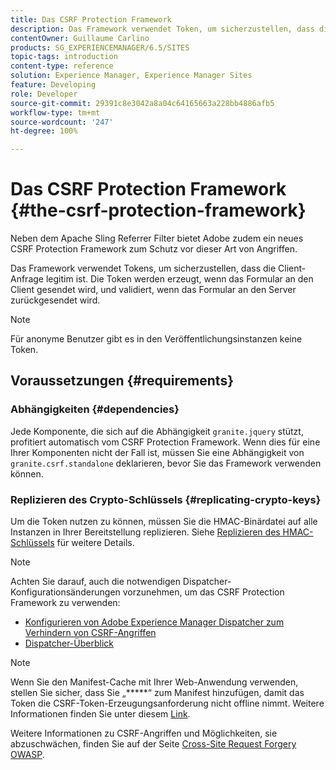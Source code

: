 ```yaml
---
title: Das CSRF Protection Framework
description: Das Framework verwendet Token, um sicherzustellen, dass die Client-Anfrage legitim ist
contentOwner: Guillaume Carlino
products: SG_EXPERIENCEMANAGER/6.5/SITES
topic-tags: introduction
content-type: reference
solution: Experience Manager, Experience Manager Sites
feature: Developing
role: Developer
source-git-commit: 29391c8e3042a8a04c64165663a228bb4886afb5
workflow-type: tm+mt
source-wordcount: '247'
ht-degree: 100%

---
```


# Das CSRF Protection Framework {#the-csrf-protection-framework}

Neben dem Apache Sling Referrer Filter bietet Adobe zudem ein neues CSRF Protection Framework zum Schutz vor dieser Art von Angriffen.

Das Framework verwendet Tokens, um sicherzustellen, dass die Client-Anfrage legitim ist. Die Token werden erzeugt, wenn das Formular an den Client gesendet wird, und validiert, wenn das Formular an den Server zurückgesendet wird.

>[!NOTE]
>
>Für anonyme Benutzer gibt es in den Veröffentlichungsinstanzen keine Token.

## Voraussetzungen {#requirements}

### Abhängigkeiten {#dependencies}

Jede Komponente, die sich auf die Abhängigkeit `granite.jquery` stützt, profitiert automatisch vom CSRF Protection Framework. Wenn dies für eine Ihrer Komponenten nicht der Fall ist, müssen Sie eine Abhängigkeit von `granite.csrf.standalone` deklarieren, bevor Sie das Framework verwenden können.

### Replizieren des Crypto-Schlüssels {#replicating-crypto-keys}

Um die Token nutzen zu können, müssen Sie die HMAC-Binärdatei auf alle Instanzen in Ihrer Bereitstellung replizieren. Siehe [Replizieren des HMAC-Schlüssels](/help/sites-administering/encapsulated-token.md#replicating-the-hmac-key) für weitere Details.

>[!NOTE]
>
>Achten Sie darauf, auch die notwendigen Dispatcher-Konfigurationsänderungen vorzunehmen, um das CSRF Protection Framework zu verwenden:
>
>* [Konfigurieren von Adobe Experience Manager Dispatcher zum Verhindern von CSRF-Angriffen](https://experienceleague.adobe.com/de/docs/experience-manager-dispatcher/using/configuring/configuring-dispatcher-to-prevent-csrf)
>* [Dispatcher-Überblick](https://experienceleague.adobe.com/de/docs/experience-manager-dispatcher/using/dispatcher)

>[!NOTE]
>
>Wenn Sie den Manifest-Cache mit Ihrer Web-Anwendung verwenden, stellen Sie sicher, dass Sie „*****“ zum Manifest hinzufügen, damit das Token die CSRF-Token-Erzeugungsanforderung nicht offline nimmt. Weitere Informationen finden Sie unter diesem [Link](https://www.w3.org/TR/offline-webapps/).
>
Weitere Informationen zu CSRF-Angriffen und Möglichkeiten, sie abzuschwächen, finden Sie auf der Seite [Cross-Site Request Forgery OWASP](https://owasp.org/www-community/attacks/csrf).

